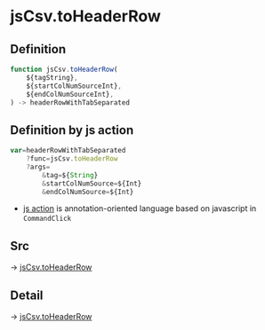 # jsCsv.toHeaderRow

## Definition

```js.js
function jsCsv.toHeaderRow(
	${tagString},
	${startColNumSourceInt},
	${endColNumSourceInt},
) -> headerRowWithTabSeparated
```


## Definition by js action

```js.js
var=headerRowWithTabSeparated
	?func=jsCsv.toHeaderRow
	?args=
		&tag=${String}
		&startColNumSource=${Int}
		&endColNumSource=${Int}
```

- [js action](#) is annotation-oriented language based on javascript in `CommandClick`



## Src

-> [jsCsv.toHeaderRow](https://github.com/puutaro/CommandClick/blob/master/app/src/main/java/com/puutaro/commandclick/fragment_lib/terminal_fragment/js_interface/JsCsv.kt#L215)

## Detail

-> [jsCsv.toHeaderRow](https://github.com/puutaro/CommandClick/blob/master/md/developer/js_interface/details/JsCsv/toHeaderRow.md)
